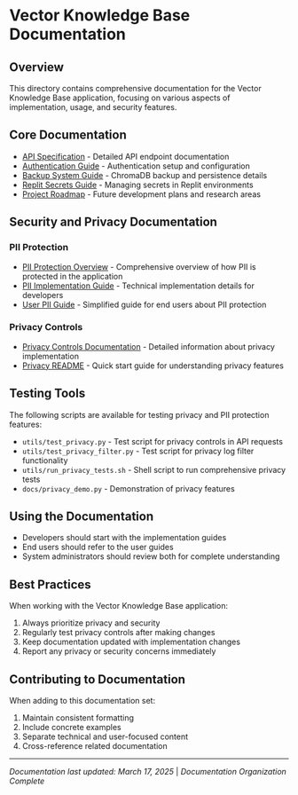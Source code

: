 # Vector Knowledge Base Documentation

## Overview

This directory contains comprehensive documentation for the Vector Knowledge Base application, focusing on various aspects of implementation, usage, and security features.

## Core Documentation

- [API Specification](api_specification.md) - Detailed API endpoint documentation
- [Authentication Guide](authentication.md) - Authentication setup and configuration
- [Backup System Guide](BackupSystem.md) - ChromaDB backup and persistence details
- [Replit Secrets Guide](replit_secrets_guide.md) - Managing secrets in Replit environments
- [Project Roadmap](Roadmap.md) - Future development plans and research areas

## Security and Privacy Documentation

### PII Protection
- [PII Protection Overview](pii_protection.md) - Comprehensive overview of how PII is protected in the application
- [PII Implementation Guide](pii_implementation_guide.md) - Technical implementation details for developers
- [User PII Guide](user_pii_guide.md) - Simplified guide for end users about PII protection

### Privacy Controls
- [Privacy Controls Documentation](privacy_controls.md) - Detailed information about privacy implementation
- [Privacy README](README_PRIVACY.md) - Quick start guide for understanding privacy features

## Testing Tools

The following scripts are available for testing privacy and PII protection features:

- `utils/test_privacy.py` - Test script for privacy controls in API requests
- `utils/test_privacy_filter.py` - Test script for privacy log filter functionality
- `utils/run_privacy_tests.sh` - Shell script to run comprehensive privacy tests
- `docs/privacy_demo.py` - Demonstration of privacy features

## Using the Documentation

- Developers should start with the implementation guides
- End users should refer to the user guides
- System administrators should review both for complete understanding

## Best Practices

When working with the Vector Knowledge Base application:

1. Always prioritize privacy and security
2. Regularly test privacy controls after making changes
3. Keep documentation updated with implementation changes
4. Report any privacy or security concerns immediately

## Contributing to Documentation

When adding to this documentation set:

1. Maintain consistent formatting
2. Include concrete examples
3. Separate technical and user-focused content
4. Cross-reference related documentation

---

*Documentation last updated: March 17, 2025* | *Documentation Organization Complete*